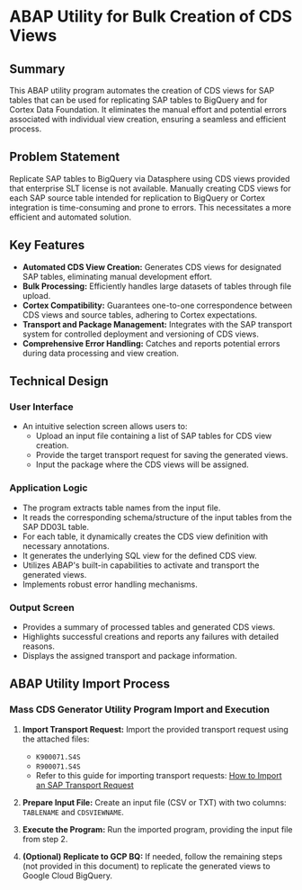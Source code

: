 # ABAP Utility for Bulk Creation of CDS Views

## Summary

This ABAP utility program automates the creation of CDS views for SAP tables that can be used for replicating SAP tables to BigQuery and for Cortex Data Foundation. It eliminates the manual effort and potential errors associated with individual view creation, ensuring a seamless and efficient process.

## Problem Statement

Replicate SAP tables to BigQuery via Datasphere using CDS views provided that enterprise SLT license is not available.
Manually creating CDS views for each SAP source table intended for replication to BigQuery or Cortex integration is time-consuming and prone to errors. This necessitates a more efficient and automated solution.

## Key Features

* **Automated CDS View Creation:** Generates CDS views for designated SAP tables, eliminating manual development effort.
* **Bulk Processing:** Efficiently handles large datasets of tables through file upload.
* **Cortex Compatibility:** Guarantees one-to-one correspondence between CDS views and source tables, adhering to Cortex expectations.
* **Transport and Package Management:** Integrates with the SAP transport system for controlled deployment and versioning of CDS views.
* **Comprehensive Error Handling:** Catches and reports potential errors during data processing and view creation.

## Technical Design

### User Interface

* An intuitive selection screen allows users to:
    * Upload an input file containing a list of SAP tables for CDS view creation.
    * Provide the target transport request for saving the generated views.
    * Input the package where the CDS views will be assigned.

### Application Logic

* The program extracts table names from the input file.
* It reads the corresponding schema/structure of the input tables from the SAP DD03L table.
* For each table, it dynamically creates the CDS view definition with necessary annotations.
* It generates the underlying SQL view for the defined CDS view.
* Utilizes ABAP's built-in capabilities to activate and transport the generated views.
* Implements robust error handling mechanisms.

### Output Screen

* Provides a summary of processed tables and generated CDS views.
* Highlights successful creations and reports any failures with detailed reasons.
* Displays the assigned transport and package information.

## ABAP Utility Import Process

### Mass CDS Generator Utility Program Import and Execution

1. **Import Transport Request:** Import the provided transport request using the attached files:
    * `K900071.S4S`
    * `R900071.S4S`
    * Refer to this guide for importing transport requests: [How to Import an SAP Transport Request](https://kb.theobald-software.com/sap/how-to-import-an-sap-transport-request-with-the-transportmanagement-system-stms)   

2. **Prepare Input File:** Create an input file (CSV or TXT) with two columns: `TABLENAME` and `CDSVIEWNAME`.
3. **Execute the Program:** Run the imported program, providing the input file from step 2.
4. **(Optional) Replicate to GCP BQ:** If needed, follow the remaining steps (not provided in this document) to replicate the generated views to Google Cloud BigQuery.
